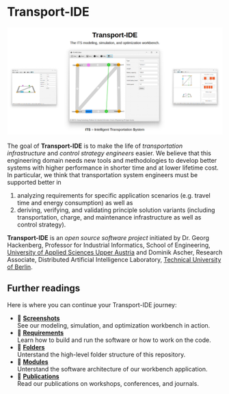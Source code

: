 # Transport-IDE

![](./images/social_preview.png)

The goal of **Transport-IDE** is to make the life of *transportation infrastructure* and *control strategy engineers* easier.
We believe that this engineering domain needs new tools and methodologies to develop better systems with higher performance in shorter time and at lower lifetime cost.
In particular, we think that transportation system engineers must be supported better in

1. analyzing requirements for specific application scenarios (e.g. travel time and energy consumption) as well as
2. deriving, verifying, and validating principle solution variants (including transportation, charge, and maintenance infrastructure as well as control strategy).

**Transport-IDE** is an *open source software project* initiated by Dr. Georg Hackenberg, Professor for Industrial Informatics, School of Engineering, [University of Applied Sciences Upper Austria](https://fh-ooe.at/) and Dominik Ascher, Research Associate, Distributed Artificial Intelligence Laboratory, [Technical University of Berlin](https://www.tu.berlin/).

## Further readings

Here is where you can continue your Transport-IDE journey:

* 📄 [**Screenshots**](./documents/Screenshots.md)<br/>See our modeling, simulation, and optimization workbench in action.
* 📄 [**Requirements**](./documents/Requirements.md)<br/>Learn how to build and run the software or how to work on the code.
* 📄 [**Folders**](./documents/Folders.md)<br/>Unterstand the high-level folder structure of this repository.
* 📄 [**Modules**](./documents/Modules.md)<br/>Unterstand the software architecture of our workbench application.
* 📄 [**Publications**](./documents/Publications.md)<br/>Read our publications on workshops, conferences, and journals.